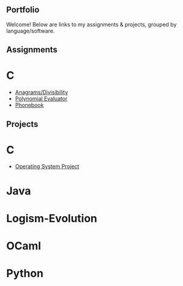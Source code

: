## Portfolio

Welcome! Below are links to my assignments & projects, grouped by language/software.

## Assignments
# C
- [Anagrams/Divisibility](https://github.com/allisonmeikle/anagrams_and_divisibility)
- [Polynomial Evaluator](https://github.com/allisonmeikle/polynomial_evaluator)
- [Phonebook](https://github.com/allisonmeikle/phonebook)

## Projects
# C
- [Operating System Project](https://github.com/allisonmeikle/operating_system_project)

# Java

# Logism-Evolution

# OCaml

# Python
